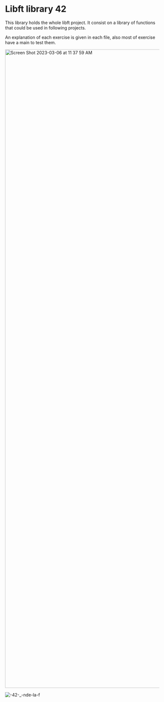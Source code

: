# Libft library 42

This library holds the whole libft project. It consist on a library of functions that could be used in following projects. 

An explanation of each exercise is given in each file, also most of exercise have a main to test them.

<img width="2084" alt="Screen Shot 2023-03-06 at 11 37 59 AM" src="https://user-images.githubusercontent.com/87651732/223087054-5b5247be-5132-4544-9377-7d197bbe39c3.png">

![-42-_-nde-la-f](https://user-images.githubusercontent.com/87651732/235460892-a1d20157-1a51-4dea-b39a-a4002805228e.svg)

